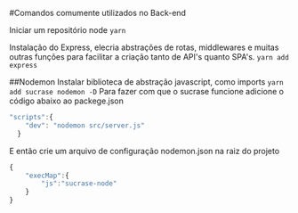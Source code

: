 #Comandos comumente utilizados no Back-end

Iniciar um repositório node
```yarn```

Instalação do Express, elecria abstrações de rotas, middlewares e muitas outras funções para facilitar a criação tanto de API's quanto SPA's.
```yarn add express```

##Nodemon
Instalar biblioteca de abstração javascript, como imports
```yarn add sucrase nodemon -D```
Para fazer com que o sucrase funcione adicione o código abaixo ao packege.json
```javascript
"scripts":{
    "dev": "nodemon src/server.js"
  }
```
E então crie um arquivo de configuração nodemon.json na raiz do projeto
```javascript
{
    "execMap":{
        "js":"sucrase-node"
    }
}
``` 
